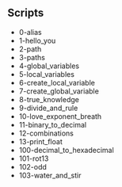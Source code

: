 ## Scripts
- 0-alias
- 1-hello_you
- 2-path
- 3-paths
- 4-global_variables
- 5-local_variables
- 6-create_local_variable
- 7-create_global_variable
- 8-true_knowledge
- 9-divide_and_rule
- 10-love_exponent_breath
- 11-binary_to_decimal
- 12-combinations
- 13-print_float
- 100-decimal_to_hexadecimal
- 101-rot13
- 102-odd
- 103-water_and_stir
